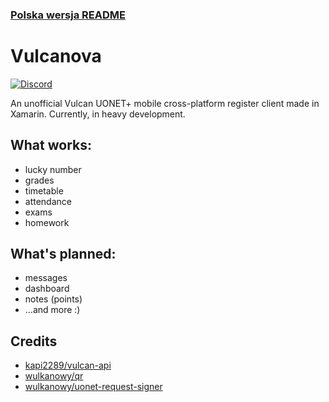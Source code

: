 ### [Polska wersja README](README.md)

# Vulcanova
[![Discord](https://discord.com/api/guilds/951860775503421460/widget.png?style=shield)](https://discord.gg/GaCQknqRjT)

An unofficial Vulcan UONET+ mobile cross-platform register client made in Xamarin. Currently, in heavy development.

## What works:
- lucky number
- grades
- timetable
- attendance
- exams
- homework

## What's planned:
- messages 
- dashboard
- notes (points)
- …and more :)

## Credits
* [kapi2289/vulcan-api](https://github.com/kapi2289/vulcan-api/)
* [wulkanowy/qr](https://github.com/wulkanowy/qr)
* [wulkanowy/uonet-request-signer](https://github.com/wulkanowy/uonet-request-signer)
